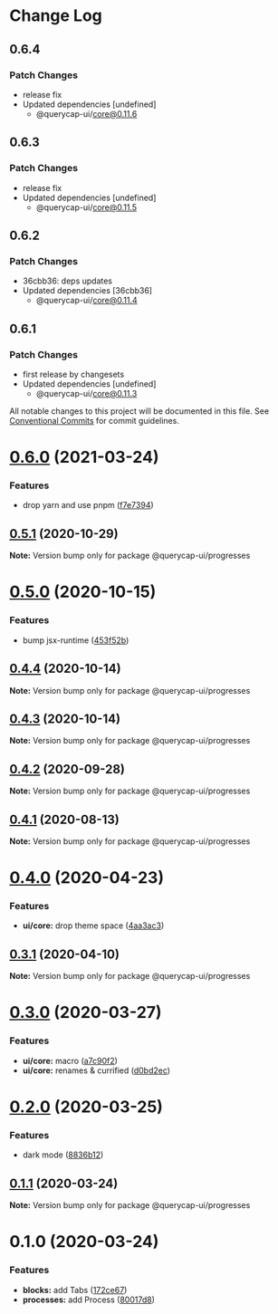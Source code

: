 # Change Log

## 0.6.4

### Patch Changes

- release fix
- Updated dependencies [undefined]
  - @querycap-ui/core@0.11.6

## 0.6.3

### Patch Changes

- release fix
- Updated dependencies [undefined]
  - @querycap-ui/core@0.11.5

## 0.6.2

### Patch Changes

- 36cbb36: deps updates
- Updated dependencies [36cbb36]
  - @querycap-ui/core@0.11.4

## 0.6.1

### Patch Changes

- first release by changesets
- Updated dependencies [undefined]
  - @querycap-ui/core@0.11.3

All notable changes to this project will be documented in this file.
See [Conventional Commits](https://conventionalcommits.org) for commit guidelines.

# [0.6.0](https://github.com/querycap/webappkit/compare/@querycap-ui/progresses@0.5.1...@querycap-ui/progresses@0.6.0) (2021-03-24)

### Features

- drop yarn and use pnpm ([f7e7394](https://github.com/querycap/webappkit/commit/f7e7394e1531ffb96ecb3e393e8131451f3e1d9f))

## [0.5.1](https://github.com/querycap/webappkit/compare/@querycap-ui/progresses@0.5.0...@querycap-ui/progresses@0.5.1) (2020-10-29)

**Note:** Version bump only for package @querycap-ui/progresses

# [0.5.0](https://github.com/querycap/webappkit/compare/@querycap-ui/progresses@0.4.4...@querycap-ui/progresses@0.5.0) (2020-10-15)

### Features

- bump jsx-runtime ([453f52b](https://github.com/querycap/webappkit/commit/453f52b4a7b0e0f987de76da08c9bbb4d39802f8))

## [0.4.4](https://github.com/querycap/webappkit/compare/@querycap-ui/progresses@0.4.3...@querycap-ui/progresses@0.4.4) (2020-10-14)

**Note:** Version bump only for package @querycap-ui/progresses

## [0.4.3](https://github.com/querycap/webappkit/compare/@querycap-ui/progresses@0.4.2...@querycap-ui/progresses@0.4.3) (2020-10-14)

**Note:** Version bump only for package @querycap-ui/progresses

## [0.4.2](https://github.com/querycap/webappkit/compare/@querycap-ui/progresses@0.4.1...@querycap-ui/progresses@0.4.2) (2020-09-28)

**Note:** Version bump only for package @querycap-ui/progresses

## [0.4.1](https://github.com/querycap/webappkit/compare/@querycap-ui/progresses@0.4.0...@querycap-ui/progresses@0.4.1) (2020-08-13)

**Note:** Version bump only for package @querycap-ui/progresses

# [0.4.0](https://github.com/querycap/webappkit/compare/@querycap-ui/progresses@0.3.1...@querycap-ui/progresses@0.4.0) (2020-04-23)

### Features

- **ui/core:** drop theme space ([4aa3ac3](https://github.com/querycap/webappkit/commit/4aa3ac38d3dadcb124b83ac0d8e101213f14058a))

## [0.3.1](https://github.com/querycap/webappkit/compare/@querycap-ui/progresses@0.3.0...@querycap-ui/progresses@0.3.1) (2020-04-10)

**Note:** Version bump only for package @querycap-ui/progresses

# [0.3.0](https://github.com/querycap/webappkit/compare/@querycap-ui/progresses@0.2.0...@querycap-ui/progresses@0.3.0) (2020-03-27)

### Features

- **ui/core:** macro ([a7c90f2](https://github.com/querycap/webappkit/commit/a7c90f266d6338b77ec1a803c75a391bf051017c))
- **ui/core:** renames & currified ([d0bd2ec](https://github.com/querycap/webappkit/commit/d0bd2ec91a2f8ba0a9701c28238fb72fb10430e1))

# [0.2.0](https://github.com/querycap/webappkit/compare/@querycap-ui/progresses@0.1.1...@querycap-ui/progresses@0.2.0) (2020-03-25)

### Features

- dark mode ([8836b12](https://github.com/querycap/webappkit/commit/8836b12e58ec24e846bcbc14482d8e67b7c5c5da))

## [0.1.1](https://github.com/querycap/webappkit/compare/@querycap-ui/progresses@0.1.0...@querycap-ui/progresses@0.1.1) (2020-03-24)

**Note:** Version bump only for package @querycap-ui/progresses

# 0.1.0 (2020-03-24)

### Features

- **blocks:** add Tabs ([172ce67](https://github.com/querycap/webappkit/commit/172ce6705e6267a96f6e0edd04f0be683dc8e0b8))
- **processes:** add Process ([80017d8](https://github.com/querycap/webappkit/commit/80017d880be06304dbe4602061defe442c37d2fc))
